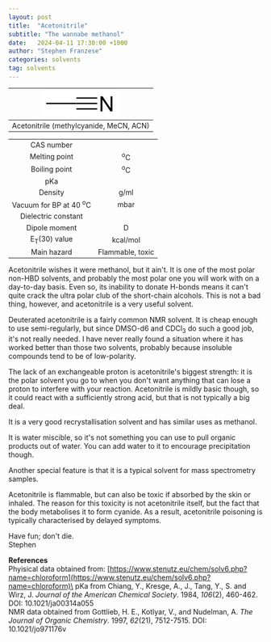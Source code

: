 ```yaml
---
layout: post
title:  "Acetonitrile"
subtitle: "The wannabe methanol"
date:   2024-04-11 17:30:00 +1000
author: "Stephen Franzese"
categories: solvents
tag: solvents
---
```



|![mecn](/assets/mecn.png)|
|:---:|
|Acetonitrile (methylcyanide, MeCN, ACN)|

|  |  |
| :----------------: | :-----------------: |
| CAS number       | 	      |
| Melting point |    <sup>o</sup>C  |
| Boiling point |  <sup>o</sup>C |
|      pKa      |                 |
|    Density    |        g/ml      |
| Vacuum for BP at 40 <sup>o</sup>C |      mbar     |
| Dielectric constant |  |
| Dipole moment|  D |
| E<sub>T</sub>(30) value | kcal/mol |
| Main hazard  | Flammable, toxic |

Acetonitrile wishes it were methanol, but it ain't. It is one of the most polar non-HBD solvents, and probably the most polar one you will work with on a day-to-day basis. Even so, its inability to donate H-bonds means it can't quite crack the ultra polar club of the short-chain alcohols. This is not a bad thing, however, and acetonitrile is a very useful solvent.

Deuterated acetonitrile is a fairly common NMR solvent. It is cheap enough to use semi-regularly, but since DMSO-d6 and CDCl<sub>3</sub> do such a good job, it's not really needed. I have never really found a situation where it has worked better than those two solvents, probably because insoluble compounds tend to be of low-polarity.

The lack of an exchangeable proton is acetonitrile's biggest strength: it is the polar solvent you go to when you don't want anything that can lose a proton to interfere with your reaction. Acetonitrile is mildly basic though, so it could react with a sufficiently strong acid, but that is not typically a big deal.

It is a very good recrystallisation solvent and has similar uses as methanol.

It is water miscible, so it's not something you can use to pull organic products out of water. You can add water to it to encourage precipitation though.

Another special feature is that it is a typical solvent for mass spectrometry samples.

Acetonitrile is flammable, but can also be toxic if absorbed by the skin or inhaled. The reason for this toxicity is not acetonitrile itself, but the fact that the body metabolises it to form cyanide. As a result, acetonitrile poisoning is typically characterised by delayed symptoms.

Have fun; don't die.\
Stephen

**References**\
Phyisical data obtained from: [https://www.stenutz.eu/chem/solv6.php?name=chloroform](https://www.stenutz.eu/chem/solv6.php?name=chloroform)\
pKa from Chiang, Y., Kresge, A., J., Tang, Y., S. and Wirz, J. *Journal of the American Chemical Society*. 1984, *106*(2), 460-462. DOI: 10.1021/ja00314a055\
NMR data obtained from Gottlieb, H. E., Kotlyar, V., and Nudelman, A. *The Journal of Organic Chemistry*. 1997, *62*(21), 7512-7515. DOI: 10.1021/jo971176v
